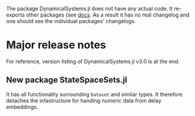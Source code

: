 The package DynamicalSystems.jl does not have any actual code.
It re-exports other packages (see [docs](https://juliadynamics.github.io/DynamicalSystems.jl/dev/#Getting-started). As a result it has no real changelog and one should see the individual packages' changelogs.

# Major release notes
For reference, version listing of DynamicalSystems.jl v3.0 is at the end.

## New package StateSpaceSets.jl
It has all functionality surrounding `Dataset` and similar types. It therefore detaches the infastructure for handing numeric data from delay embeddings.

